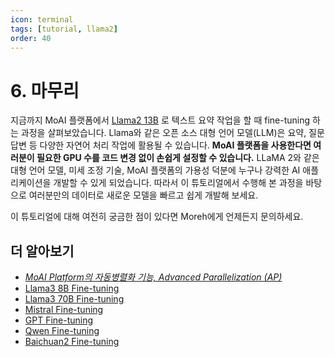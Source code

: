 ```yaml
---
icon: terminal
tags: [tutorial, llama2]
order: 40
---
```


# 6. 마무리 

지금까지 MoAI 플랫폼에서 [Llama2 13B](https://huggingface.co/meta-llama/Llama-2-13b-hf) 로 텍스트 요약 작업을 할 때 fine-tuning 하는 과정을 살펴보았습니다. Llama와 같은 오픈 소스 대형 언어 모델(LLM)은 요약, 질문 답변 등 다양한 자연어 처리 작업에 활용될 수 있습니다. **MoAI 플랫폼을 사용한다면 여러분이 필요한 GPU 수를 코드 변경 없이 손쉽게 설정할 수 있습니다.**
LLaMA 2와 같은 대형 언어 모델, 미세 조정 기술, MoAI 플랫폼의 가용성 덕분에 누구나 강력한 AI 애플리케이션을 개발할 수 있게 되었습니다. 따라서 이 튜토리얼에서 수행해 본 과정을 바탕으로 여러분만의 데이터로 새로운 모델을 빠르고 쉽게 개발해 보세요. 

이 튜토리얼에 대해 여전히 궁금한 점이 있다면 Moreh에게 언제든지 문의하세요.


## 더 알아보기

- *[MoAI Platform의 자동병렬화 기능,  Advanced Parallelization (AP)](https://docs.moreh.io/ko/supported_documents/ap/)*
- [Llama3 8B Fine-tuning](../llama3_8b_tutorial/index.md)
- [Llama3 70B Fine-tuning](../llama3_70b_tutorial/index.md)
- [Mistral Fine-tuning](../mistral_tutorial/index.md)
- [GPT Fine-tuning](../gpt_tutorial/index.md)
- [Qwen Fine-tuning](../qwen_Tutorial/index.md)
- [Baichuan2 Fine-tuning](../baichuan2_tutorial/index.md)
